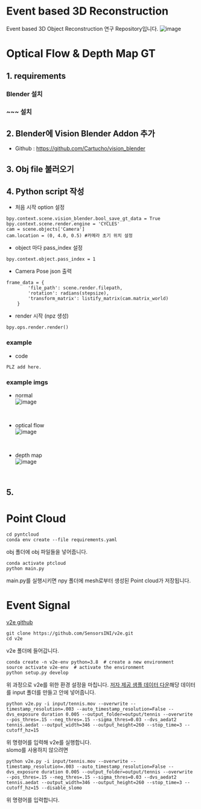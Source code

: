 # Event based 3D Reconstruction

Event based 3D Object Reconstruction 연구 Repository입니다.
![image](https://user-images.githubusercontent.com/44921488/125921177-210e8939-f4f0-467a-8e05-812a64d8aed1.png)

# Optical Flow & Depth Map GT
## 1. requirements
### Blender 설치
### ~~~ 설치


## 2. Blender에 Vision Blender Addon 추가
- Github : https://github.com/Cartucho/vision_blender

## 3. Obj file 불러오기


## 4. Python script 작성
- 처음 시작 option 설정
```
bpy.context.scene.vision_blender.bool_save_gt_data = True
bpy.context.scene.render.engine = 'CYCLES'
cam = scene.objects['Camera']
cam.location = (0, 4.0, 0.5) #카메라 초기 위치 설정
```

- object 마다 pass_index 설정
```
bpy.context.object.pass_index = 1
```
- Camera Pose json 출력

```
frame_data = {
        'file_path': scene.render.filepath,
        'rotation': radians(stepsize),
        'transform_matrix': listify_matrix(cam.matrix_world)
    }
```

- render 시작 (npz 생성)
```
bpy.ops.render.render()
```

### example
- code
```
PLZ add here.
```

### example imgs
- normal<br>
![image](https://user-images.githubusercontent.com/51734430/125779800-15cf838f-2c8c-42cf-8527-aaf6be556187.png)
<br>

- optical flow<br>
![image](https://user-images.githubusercontent.com/51734430/125779642-8b651506-0525-48cc-b6b7-9a9eb993955d.png)
<br>

- depth map<br>
![image](https://user-images.githubusercontent.com/51734430/125779667-091b9fe2-4500-455b-a799-78996f0381d4.png)
<br>

## 5.  

# Point Cloud
```
cd pyntcloud
conda env create --file requirements.yaml
```
obj 폴더에 obj 파일들을 넣어줍니다.

```
conda activate ptcloud
python main.py
```
main.py를 실행시키면 npy 폴더에 mesh로부터 생성된 Point cloud가 저장됩니다.  
# Event Signal


[v2e github](https://github.com/SensorsINI/v2e)  
```
git clone https://github.com/SensorsINI/v2e.git
cd v2e
```
v2e 폴더에 들어갑니다.  
```
conda create -n v2e-env python=3.8  # create a new environment
source activate v2e-env  # activate the environment
python setup.py develop
```
위 과정으로 v2e를 위한 환경 설정을 마칩니다.
[저자 제공 샘플 데이터 다운](https://drive.google.com/file/d/1dNUXJGlpEM51UVYH4-ZInN9pf0bHGgT_/view?usp=sharing)해당 데이터를 input 폴더를 만들고 안에 넣어줍니다.
```
python v2e.py -i input/tennis.mov --overwrite --timestamp_resolution=.003 --auto_timestamp_resolution=False --dvs_exposure duration 0.005 --output_folder=output/tennis --overwrite --pos_thres=.15 --neg_thres=.15 --sigma_thres=0.03 --dvs_aedat2 tennis.aedat --output_width=346 --output_height=260 --stop_time=3 --cutoff_hz=15 
```
위 명령어를 입력해 v2e를 실행합니다.  
slomo를 사용하지 않으려면
```
python v2e.py -i input/tennis.mov --overwrite --timestamp_resolution=.003 --auto_timestamp_resolution=False --dvs_exposure duration 0.005 --output_folder=output/tennis --overwrite --pos_thres=.15 --neg_thres=.15 --sigma_thres=0.03 --dvs_aedat2 tennis.aedat --output_width=346 --output_height=260 --stop_time=3 --cutoff_hz=15 --disable_slomo
```
위 명령어를 입력합니다.

